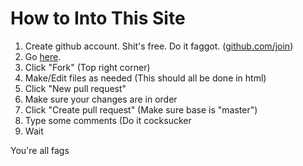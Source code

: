 # How to Into This Site
1. Create github account. Shit's free. Do it faggot. (<a href="https://github.com/join">github.com/join</a>)
2. Go <a href="https://github.com/callmeish/callmeish.github.io">here</a>.
3. Click "Fork" (Top right corner)
4. Make/Edit files as needed (This should all be done in html)
5. Click "New pull request"
6. Make sure your changes are in order
7. Click "Create pull request" (Make sure base is "master")
8. Type some comments (Do it cocksucker
9. Wait

You're all fags
